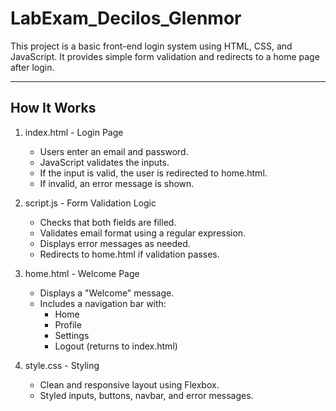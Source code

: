 # LabExam_Decilos_Glenmor


This project is a basic front-end login system using HTML, CSS, and JavaScript. 
It provides simple form validation and redirects to a home page after login.


--------------------------
How It Works
--------------------------

1. index.html - Login Page
   - Users enter an email and password.
   - JavaScript validates the inputs.
   - If the input is valid, the user is redirected to home.html.
   - If invalid, an error message is shown.

2. script.js - Form Validation Logic
   - Checks that both fields are filled.
   - Validates email format using a regular expression.
   - Displays error messages as needed.
   - Redirects to home.html if validation passes.

3. home.html - Welcome Page
   - Displays a "Welcome" message.
   - Includes a navigation bar with:
     - Home
     - Profile
     - Settings
     - Logout (returns to index.html)

4. style.css - Styling
   - Clean and responsive layout using Flexbox.
   - Styled inputs, buttons, navbar, and error messages.


